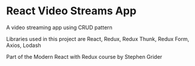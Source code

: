 # React Video Streams App

A video streaming app using CRUD pattern

Libraries used in this project are React, Redux, Redux Thunk, Redux Form, Axios, Lodash

Part of the Modern React with Redux course by Stephen Grider
